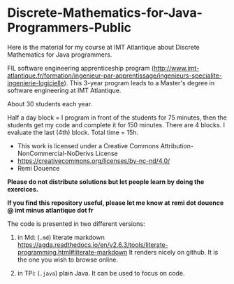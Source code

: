 # Discrete-Mathematics-for-Java-Programmers-Public

Here is the material for my course at IMT Atlantique about Discrete Mathematics for Java programmers.

FIL software engineering apprenticeship program (http://www.imt-atlantique.fr/formation/ingenieur-par-apprentissage/ingenieurs-specialite-ingenierie-logicielle). This 3-year program leads to a Master's degree in software engineering at IMT Atlantique.

About 30 students each year.

Half a day block = I program in front of the students for 75 minutes, then the students get my code and complete it for 150 minutes.
There are 4 blocks. 
I evaluate the last (4th) block.
Total time = 15h.

- This work is licensed under a Creative Commons Attribution-NonCommercial-NoDerivs License 
- https://creativecommons.org/licenses/by-nc-nd/4.0/
- Remi Douence

**Please do not distribute solutions but let people learn by doing the exercices.**

**If you find this repository useful, please let me know at remi dot douence @ imt minus atlantique dot fr**

The code is presented in two different versions:

1. in Md: (`.md`) literate markdown 
  https://agda.readthedocs.io/en/v2.6.3/tools/literate-programming.html#literate-markdown
  It renders nicely on github. It is the one you wish to browse online.

2. in TPi: (`.java`) plain Java.
   It can be used to focus on code. 
